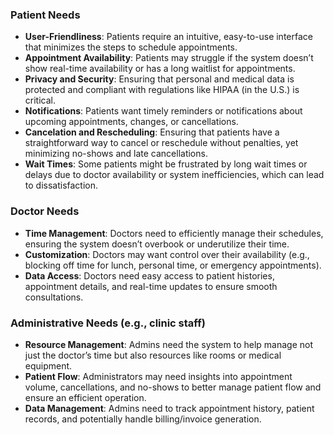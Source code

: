 ### Patient Needs
- **User-Friendliness**: Patients require an intuitive, easy-to-use interface that minimizes the steps to schedule appointments.
- **Appointment Availability**: Patients may struggle if the system doesn’t show real-time availability or has a long waitlist for appointments.
- **Privacy and Security**: Ensuring that personal and medical data is protected and compliant with regulations like HIPAA (in the U.S.) is critical.
- **Notifications**: Patients want timely reminders or notifications about upcoming appointments, changes, or cancellations.
- **Cancelation and Rescheduling**: Ensuring that patients have a straightforward way to cancel or reschedule without penalties, yet minimizing no-shows and late cancellations.
- **Wait Times**: Some patients might be frustrated by long wait times or delays due to doctor availability or system inefficiencies, which can lead to dissatisfaction.

### Doctor Needs
- **Time Management**: Doctors need to efficiently manage their schedules, ensuring the system doesn’t overbook or underutilize their time.
- **Customization**: Doctors may want control over their availability (e.g., blocking off time for lunch, personal time, or emergency appointments).
- **Data Access**: Doctors need easy access to patient histories, appointment details, and real-time updates to ensure smooth consultations.

### Administrative Needs (e.g., clinic staff)
- **Resource Management**: Admins need the system to help manage not just the doctor’s time but also resources like rooms or medical equipment.
- **Patient Flow**: Administrators may need insights into appointment volume, cancellations, and no-shows to better manage patient flow and ensure an efficient operation.
- **Data Management**: Admins need to track appointment history, patient records, and potentially handle billing/invoice generation.
